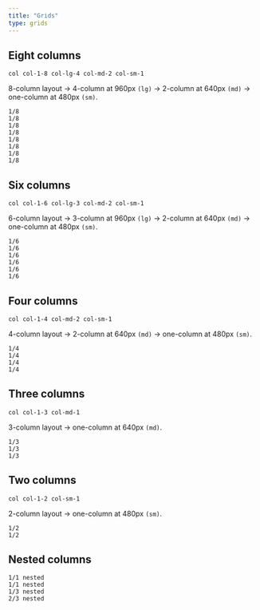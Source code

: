 ```yaml
---
title: "Grids"
type: grids
---
```


<section class="guide page-section">
    <h2>Eight columns</h2>
    <p><code>col col-1-8 col-lg-4 col-md-2 col-sm-1</code></p>
    <p>8-column layout &rarr; 4-column at 960px <code>(lg)</code> &rarr; 2-column at 640px <code>(md)</code> &rarr; one-column at 480px <code>(sm)</code>.</p>
    <div class="row">
        <div class="col col-1-8 col-lg-4 col-md-2 col-sm-1">
            <div class="col-content"><code>1/8</code></div>
        </div>
        <div class="col col-1-8 col-lg-4 col-md-2 col-sm-1">
            <div class="col-content"><code>1/8</code></div>
        </div>
        <div class="col col-1-8 col-lg-4 col-md-2 col-sm-1">
            <div class="col-content"><code>1/8</code></div>
        </div>
        <div class="col col-1-8 col-lg-4 col-md-2 col-sm-1">
            <div class="col-content"><code>1/8</code></div>
        </div>
        <div class="col col-1-8 col-lg-4 col-md-2 col-sm-1">
            <div class="col-content"><code>1/8</code></div>
        </div>
        <div class="col col-1-8 col-lg-4 col-md-2 col-sm-1">
            <div class="col-content"><code>1/8</code></div>
        </div>
        <div class="col col-1-8 col-lg-4 col-md-2 col-sm-1">
            <div class="col-content"><code>1/8</code></div>
        </div>
        <div class="col col-1-8 col-lg-4 col-md-2 col-sm-1">
            <div class="col-content"><code>1/8</code></div>
        </div>
    </div>
    <h2>Six columns</h2>
    <p><code>col col-1-6 col-lg-3 col-md-2 col-sm-1</code></p>
    <p>6-column layout &rarr; 3-column at 960px <code>(lg)</code> &rarr; 2-column at 640px <code>(md)</code> &rarr; one-column at 480px <code>(sm)</code>.</p>
    <div class="row">
        <div class="col col-1-6 col-lg-3 col-md-2 col-sm-1">
            <div class="col-content"><code>1/6</code></div>
        </div>
        <div class="col col-1-6 col-lg-3 col-md-2 col-sm-1">
            <div class="col-content"><code>1/6</code></div>
        </div>
        <div class="col col-1-6 col-lg-3 col-md-2 col-sm-1">
            <div class="col-content"><code>1/6</code></div>
        </div>
        <div class="col col-1-6 col-lg-3 col-md-2 col-sm-1">
            <div class="col-content"><code>1/6</code></div>
        </div>
        <div class="col col-1-6 col-lg-3 col-md-2 col-sm-1">
            <div class="col-content"><code>1/6</code></div>
        </div>
        <div class="col col-1-6 col-lg-3 col-md-2 col-sm-1">
            <div class="col-content"><code>1/6</code></div>
        </div>
    </div>
    <h2>Four columns</h2>
    <p><code>col col-1-4 col-md-2 col-sm-1</code></p>
    <p>4-column layout &rarr; 2-column at 640px <code>(md)</code> &rarr; one-column at 480px <code>(sm)</code>.</p>
    <div class="row">
        <div class="col col-1-4 col-md-2 col-sm-1">
            <div class="col-content"><code>1/4</code></div>
        </div>
        <div class="col col-1-4 col-md-2 col-sm-1">
            <div class="col-content"><code>1/4</code></div>
        </div>
        <div class="col col-1-4 col-md-2 col-sm-1">
            <div class="col-content"><code>1/4</code></div>
        </div>
        <div class="col col-1-4 col-md-2 col-sm-1">
            <div class="col-content"><code>1/4</code></div>
        </div>
    </div>
    <h2>Three columns</h2>
    <p><code>col col-1-3 col-md-1</code></p>
    <p>3-column layout &rarr; one-column at 640px <code>(md)</code>.</p>
    <div class="row">
        <div class="col col-1-3 col-md-1">
            <div class="col-content"><code>1/3</code></div>
        </div>
        <div class="col col-1-3 col-md-1">
            <div class="col-content"><code>1/3</code></div>
        </div>
        <div class="col col-1-3 col-md-1">
            <div class="col-content"><code>1/3</code></div>
        </div>
    </div>
    <h2>Two columns</h2>
    <p><code>col col-1-2 col-sm-1</code></p>
    <p>2-column layout &rarr; one-column at 480px <code>(sm)</code>.</p>
    <div class="row">
        <div class="col col-1-2 col-sm-1">
            <div class="col-content"><code>1/2</code></div>
        </div>
        <div class="col col-1-2 col-sm-1">
            <div class="col-content"><code>1/2</code></div>
        </div>
    </div>
</section>

<section class="guide page-section">
    <h2>Nested columns</h2>
    <div class="row">
        <div class="col col-1-1">
            <div class="row">
                <div class="col col-1-2 col-md-2 col-sm-1">
                    <div class="row">
                        <div class="col col-1-1">
                            <div class="col-content"><code>1/1 nested</code></div>
                        </div>
                        <div class="col col-1-1">
                            <div class="col-content"><code>1/1 nested</code></div>
                        </div>
                    </div>
                </div>
                <div class="col col-1-2 col-md-2 col-sm-1">
                    <div class="row">
                        <div class="col col-1-3 col-md-1">
                            <div class="col-content"><code>1/3 nested</code></div>
                        </div>
                        <div class="col col-2-3 col-md-1">
                            <div class="col-content"><code>2/3 nested</code></div>
                        </div>
                    </div>
                </div>
            </div>
        </div>
    </div>
</section>